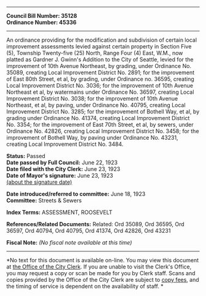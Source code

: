* * * * *  
  
**Council Bill Number: [](#h0)[](#h2)35128**   
**Ordinance Number: 45336**  
  
* * * * *  
  
An ordinance providing for the modification and subdivision of certain local improvement assessments levied against certain property in Section Five (5), Township Twenty-five (25) North, Range Four (4) East, W.M., now platted as Gardner J. Gwinn's Addition to the City of Seattle, levied for the improvement of 10th Avenue Northeast, by grading, under Ordinance No. 35089, creating Local Improvement District No. 2891; for the improvement of East 80th Street, et al, by grading, under Ordinance no. 36595, creating Local Improvement District No. 3036; for the improvement of 10th Avenue Northeast et al, by watermains under Ordinance No. 36597, creating Local Improvement District No. 3038; for the improvement of 10th Avenue Northeast, et al, by paving, under Ordinance No. 40795, creating Local Improvement District No. 3285; for the improvement of Bothell Way, et al, by grading under Ordinance No. 41374, creating Local Improvement District No. 3354; for the improvement of East 70th Street, et al, by sewers, under Ordinance No. 42826, creating Local Improvement District No. 3458; for the improvement of Bothell Way, by paving under Ordinance No. 43231, creating Local Improvement District No. 3484.  
  
**Status:** Passed   
**Date passed by Full Council:** June 22, 1923   
**Date filed with the City Clerk:** June 23, 1923   
**Date of Mayor's signature:** June 23, 1923   
[(about the signature date)](/~public/approvaldate.htm)   
  
  
**Date introduced/referred to committee:** June 18, 1923   
**Committee:** Streets & Sewers   
  
**Index Terms:** ASSESSMENT, ROOSEVELT  
  
**References/Related Documents:** Related: Ord 35089, Ord 36595, Ord 36597, Ord 40794, Ord 40795, Ord 41374, Ord 42826, Ord 43231  
  
**Fiscal Note:** *(No fiscal note available at this time)*  
  
* * * * *  
  
*No text for this document is available on-line. You may view this document at [the Office of the City Clerk](http://www.seattle.gov/leg/clerk/contactUs.htm). If you are unable to visit the Clerk's Office, you may request a copy or scan be made for you by Clerk staff. Scans and copies provided by the Office of the City Clerk are subject to [copy fees](http://clerk.seattle.gov/~public/clerkfees.htm), and the timing of service is dependent on the availability of staff. *  
  
  
